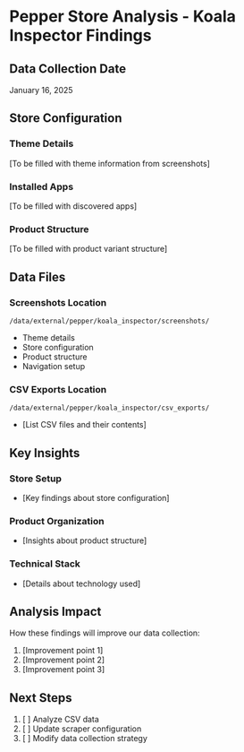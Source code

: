 # Pepper Store Analysis - Koala Inspector Findings

## Data Collection Date
January 16, 2025

## Store Configuration

### Theme Details
[To be filled with theme information from screenshots]

### Installed Apps
[To be filled with discovered apps]

### Product Structure
[To be filled with product variant structure]

## Data Files

### Screenshots Location
`/data/external/pepper/koala_inspector/screenshots/`
- Theme details
- Store configuration
- Product structure
- Navigation setup

### CSV Exports Location
`/data/external/pepper/koala_inspector/csv_exports/`
- [List CSV files and their contents]

## Key Insights

### Store Setup
- [Key findings about store configuration]

### Product Organization
- [Insights about product structure]

### Technical Stack
- [Details about technology used]

## Analysis Impact
How these findings will improve our data collection:
1. [Improvement point 1]
2. [Improvement point 2]
3. [Improvement point 3]

## Next Steps
1. [ ] Analyze CSV data
2. [ ] Update scraper configuration
3. [ ] Modify data collection strategy
